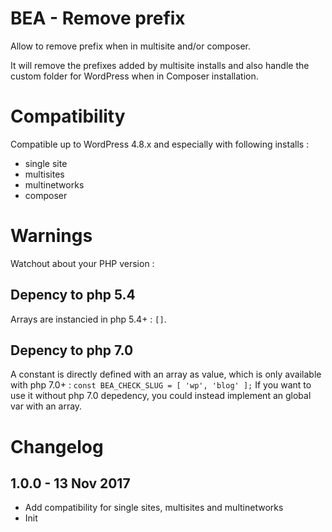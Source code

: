 # BEA - Remove prefix

Allow to remove prefix when in multisite and/or composer.

It will remove the prefixes added by multisite installs and also handle the custom folder for WordPress when in Composer installation.

# Compatibility

Compatible up to WordPress 4.8.x and especially with following installs :
* single site
* multisites
* multinetworks
* composer

# Warnings

Watchout about your PHP version :

## Depency to php 5.4

Arrays are instancied in php 5.4+ : `[]`.

## Depency to php 7.0

A constant is directly defined with an array as value, which is only available with php 7.0+ : `const BEA_CHECK_SLUG = [ 'wp', 'blog' ];`
If you want to use it without php 7.0 depedency, you could instead implement an global var with an array.

# Changelog ##

## 1.0.0 - 13 Nov 2017
* Add compatibility for single sites, multisites and multinetworks
* Init
